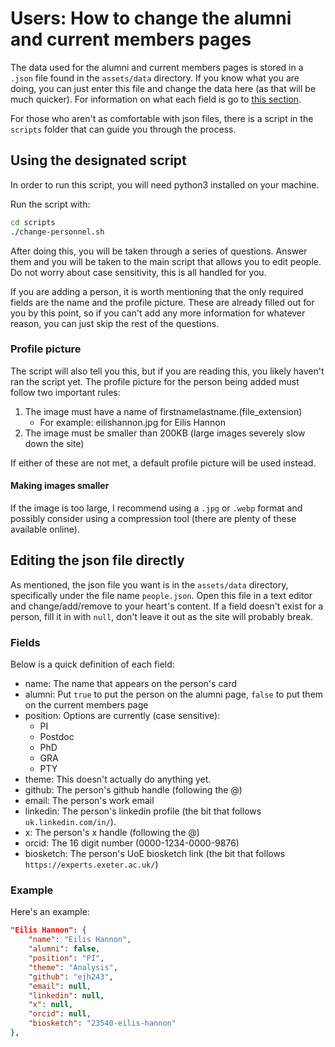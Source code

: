 # Users: How to change the alumni and current members pages

The data used for the alumni and current members pages is stored in a `.json`
file found in the `assets/data` directory. If you know what you are doing, you
can just enter this file and change the data here (as that will be much 
quicker). For information on what each field is go to 
[this section](#editing-the-json-file-directly).

For those who aren't as comfortable with json files, there is a script in the
`scripts` folder that can guide you through the process.

## Using the designated script

In order to run this script, you will need python3 installed on your machine.

Run the script with:

```bash
cd scripts
./change-personnel.sh
```

After doing this, you will be taken through a series of questions. Answer them
and you will be taken to the main script that allows you to edit people. Do
not worry about case sensitivity, this is all handled for you.

If you are adding a person, it is worth mentioning that the only required
fields are the name and the profile picture. These are already filled out for
you by this point, so if you can't add any more information for whatever
reason, you can just skip the rest of the questions.

### Profile picture

The script will also tell you this, but if you are reading this, you likely
haven't ran the script yet. The profile picture for the person being added
must follow two important rules:

1) The image must have a name of firstnamelastname.(file_extension)
    - For example: eilishannon.jpg for Eilis Hannon
2) The image must be smaller than 200KB (large images severely slow down the 
    site)

If either of these are not met, a default profile picture will be used instead.

#### Making images smaller

If the image is too large, I recommend using a `.jpg` or `.webp` format and
possibly consider using a compression tool (there are plenty of these 
available online).

## Editing the json file directly

As mentioned, the json file you want is in the `assets/data` directory,
specifically under the file name `people.json`. Open this file in a text editor
and change/add/remove to your heart's content. If a field doesn't exist for
a person, fill it in with `null`, don't leave it out as the site will probably
break.

### Fields

Below is a quick definition of each field:

- name: The name that appears on the person's card
- alumni: Put `true` to put the person on the alumni page, `false` to put them
    on the current members page
- position: Options are currently (case sensitive):
    - PI
    - Postdoc
    - PhD
    - GRA
    - PTY
- theme: This doesn't actually do anything yet.
- github: The person's github handle (following the @)
- email: The person's work email
- linkedin: The person's linkedin profile 
    (the bit that follows `uk.linkedin.com/in/`).
- x: The person's x handle (following the @)
- orcid: The 16 digit number (0000-1234-0000-9876)
- biosketch: The person's UoE biosketch link
    (the bit that follows `https://experts.exeter.ac.uk/`)

### Example

Here's an example:

```json
"Eilis Hannon": {
    "name": "Eilis Hannon",
    "alumni": false,
    "position": "PI",
    "theme": "Analysis",
    "github": "ejh243",
    "email": null,
    "linkedin": null,
    "x": null,
    "orcid": null,
    "biosketch": "23540-eilis-hannon"
},
```

